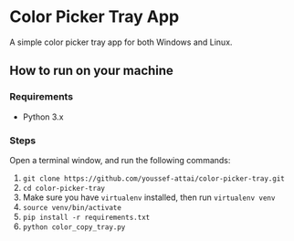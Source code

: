 # Color Picker Tray App

A simple color picker tray app for both Windows and Linux.

## How to run on your machine

### Requirements
- Python 3.x

### Steps
Open a terminal window, and run the following commands:
1. `git clone https://github.com/youssef-attai/color-picker-tray.git`
2. `cd color-picker-tray`
3. Make sure you have `virtualenv` installed, then run `virtualenv venv`
4. `source venv/bin/activate`
5. `pip install -r requirements.txt`
6. `python color_copy_tray.py`
